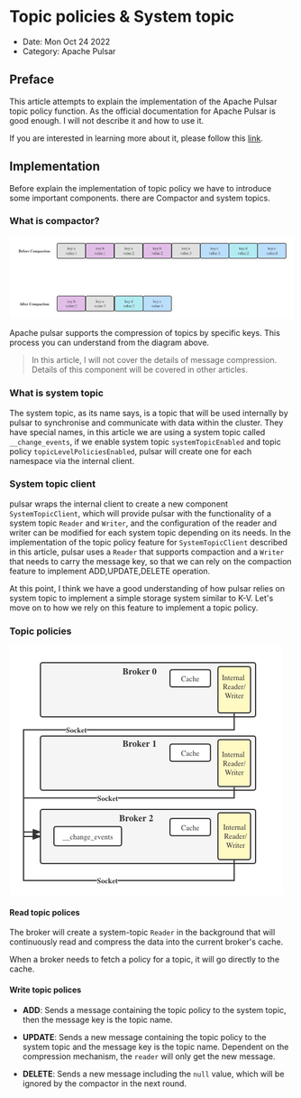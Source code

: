 # Topic policies & System topic

- Date: Mon Oct 24 2022
- Category: Apache Pulsar

## Preface 

This article attempts to explain the implementation of the Apache Pulsar topic policy function.
As the official documentation for Apache Pulsar is good enough. I will not describe it and how to use it.

If you are interested in learning more about it, please follow this [link](https://pulsar.apache.org/docs/).

## Implementation

Before explain the implementation of topic policy we have to introduce some important components. there are 
Compactor and system topics.

### What is compactor?

![Topic compaction](./topic%20compaction.png)

Apache pulsar supports the compression of topics by specific keys.
This process you can understand from the diagram above.

> In this article, I will not cover the details of message compression.
Details of this component will be covered in other articles.

### What is system topic

The system topic, as its name says, is a topic that will be used internally by pulsar to synchronise and communicate with data within the cluster.
They have special names, in this article we are using a system topic called `__change_events`, if we enable system topic `systemTopicEnabled` and topic policy `topicLevelPoliciesEnabled`,
pulsar will create one for each namespace via the internal client.

### System topic client

pulsar wraps the internal client to create a new component `SystemTopicClient`,
which will provide pulsar with the functionality of a system topic `Reader` and `Writer`,
and the configuration of the reader and writer can be modified for each system topic depending on its needs.
In the implementation of the topic policy feature for `SystemTopicClient` described in this article,
pulsar uses a `Reader` that supports compaction and a `Writer` that needs to carry the message key, so that we can rely on the compaction feature to implement ADD,UPDATE,DELETE operation.


At this point, I think we have a good understanding of how pulsar relies on system topic to implement a simple storage system similar to K-V.
Let's move on to how we rely on this feature to implement a topic policy.

### Topic policies

![Topic Policy](./Topic%20policy.png)

#### Read topic polices

The broker will create a system-topic `Reader` in the background
that will continuously read and compress the data into the current broker's cache.

When a broker needs to fetch a policy for a topic, it will go directly to the cache.

#### Write topic polices

- **ADD**: Sends a message containing the topic policy to the system topic, then the message key is the topic name.

- **UPDATE**: Sends a new message containing the topic policy to the system topic and the message key is the topic name. Dependent on the compression mechanism, the `reader` will only get the new message.

- **DELETE**: Sends a new message including the `null` value, which will be ignored by the compactor in the next round.
